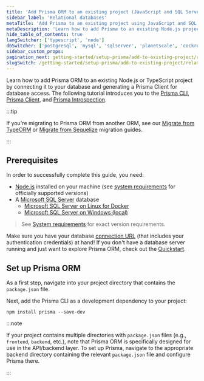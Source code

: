 ```yaml
---
title: 'Add Prisma ORM to an existing project (JavaScript and SQL Server)'
sidebar_label: 'Relational databases'
metaTitle: 'Add Prisma to an existing project using JavaScript and SQL Server (15 min)'
metaDescription: 'Learn how to add Prisma to an existing Node.js project by connecting it to your SQL Server database and generating a Prisma Client for database access.'
hide_table_of_contents: true
langSwitcher: ['typescript', 'node']
dbSwitcher: ['postgresql', 'mysql', 'sqlserver', 'planetscale', 'cockroachdb']
sidebar_custom_props:
pagination_next: getting-started/setup-prisma/add-to-existing-project/relational-databases/connect-your-database-node-sqlserver
slugSwitch: /getting-started/setup-prisma/add-to-existing-project/relational-databases-
---
```


Learn how to add Prisma ORM to an existing Node.js or TypeScript project by connecting it to your database and generating a Prisma Client for database access. The following tutorial introduces you to the [Prisma CLI](/orm/tools/prisma-cli), [Prisma Client](/orm/prisma-client), and [Prisma Introspection](/orm/prisma-schema/introspection).

:::tip

If you're migrating to Prisma ORM from another ORM, see our [Migrate from TypeORM](/guides/migrate-from-typeorm) or [Migrate from Sequelize](/guides/migrate-from-sequelize) migration guides.

:::

## Prerequisites

In order to successfully complete this guide, you need:

- [Node.js](https://nodejs.org/en/) installed on your machine (see [system requirements](/orm/reference/system-requirements) for officially supported versions)
- A [Microsoft SQL Server](https://learn.microsoft.com/en-us/sql/?view=sql-server-ver16) database
  - [Microsoft SQL Server on Linux for Docker](/orm/overview/databases/sql-server/sql-server-docker)
  - [Microsoft SQL Server on Windows (local)](/orm/overview/databases/sql-server/sql-server-local)

> See [System requirements](/orm/reference/system-requirements) for exact version requirements.

Make sure you have your database [connection URL](/orm/reference/connection-urls) (that includes your authentication credentials) at hand! If you don't have a database server running and just want to explore Prisma ORM, check out the [Quickstart](/getting-started/quickstart-sqlite).

## Set up Prisma ORM

As a first step, navigate into your project directory that contains the `package.json` file.

Next, add the Prisma CLI as a development dependency to your project:

```terminal copy
npm install prisma --save-dev
```

:::note

If your project contains multiple directories with `package.json` files (e.g., `frontend`, `backend`, etc.), note that Prisma ORM is specifically designed for use in the API/backend layer. To set up Prisma, navigate to the appropriate backend directory containing the relevant `package.json` file and configure Prisma there.

:::

